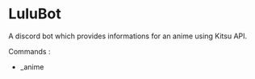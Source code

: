# LuluBot
A discord bot which provides informations for an anime using Kitsu API.

Commands : 
* _anime <name of anime>
